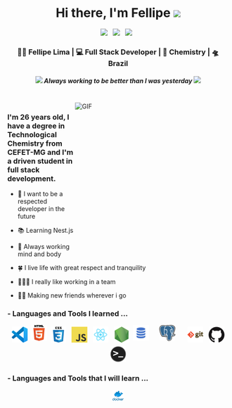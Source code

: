 <div align="center">
   <h1>Hi there, I'm Fellipe <img src="https://media.giphy.com/media/hvRJCLFzcasrR4ia7z/giphy.gif" width="35px"> </h1>  
</div>

<p align='center'>
  <a href="https://www.linkedin.com/in/fellipe-lima-torres-6b50b8139/"><img src="https://img.icons8.com/color/48/000000/linkedin.png"/ height="40"></a>&nbsp;&nbsp;
  <a href="https://www.facebook.com/fellipe.lima.12/"><img src="https://img.icons8.com/color/48/000000/facebook-new.png"/ height="40"></a>&nbsp;&nbsp;
  <a href="https://www.instagram.com/fellipelimat/"><img src="https://img.icons8.com/color/48/000000/instagram-new--v1.png"/ height="40"></a>&nbsp;&nbsp;  
</p>


<div align="center">
  <h3> 👨‍💻 Fellipe Lima | 💻 Full Stack Developer | 🧪 Chemistry | 🛸 Brazil </h3>
</div>
 
 <h5 align="center">
   <i> <img src="https://pa1.narvii.com/6443/2051f0fef8231c85accebc216940959ec089cec9_hq.gif" width="20"> Always working to be better than I was yesterday <img src="https://pa1.narvii.com/6443/2051f0fef8231c85accebc216940959ec089cec9_hq.gif" width="20"> </i>
  </h5>
 
 
<br />
<img align="right" height="350px" width="350px" alt="GIF" src="https://www.digitalclic.cl/wp-content/uploads/2020/06/Programming.gif" />
<p align="center">
  <h3> I'm 26 years old, I have a degree in Technological Chemistry from CEFET-MG and I'm a driven student in full stack development. </h3>
</p>

 - 💎 I want to be a respected developer in the future
 
 - 📚 Learning Nest.js

 - 💪 Always working mind and body
 
 - 🍀 I live life with great respect and tranquility
 
 - 👨‍👧‍👦 I really like working in a team
 
 - 🙋‍♂️ Making new friends wherever i go

<!--  -->

### - Languages and Tools I learned ...

<p align="center">
  <!-- For more icons please follow  https://github.com/MikeCodesDotNET/ColoredBadges -->
<img alt="Visual Studio Code" width="36px" style="vertical-align:top; margin:4px"   src="https://raw.githubusercontent.com/github/explore/80688e429a7d4ef2fca1e82350fe8e3517d3494d/topics/visual-studio-code/visual-studio-code.png" />
<img alt="HTML5" width="36px"  src="https://raw.githubusercontent.com/github/explore/80688e429a7d4ef2fca1e82350fe8e3517d3494d/topics/html/html.png" />
<img alt="CSS3" width="36px" style="vertical-align:top; margin:4px"  src="https://raw.githubusercontent.com/github/explore/80688e429a7d4ef2fca1e82350fe8e3517d3494d/topics/css/css.png" />
<img alt="JavaScript" width="36px" style="vertical-align:top; margin:4px"  src="https://raw.githubusercontent.com/github/explore/80688e429a7d4ef2fca1e82350fe8e3517d3494d/topics/javascript/javascript.png" />
<img alt="React" width="36px" style="vertical-align:top; margin:4px"  src="https://raw.githubusercontent.com/github/explore/80688e429a7d4ef2fca1e82350fe8e3517d3494d/topics/react/react.png" />
<img alt="Node.js" width="36px" style="vertical-align:top; margin:4px"  src="https://raw.githubusercontent.com/github/explore/80688e429a7d4ef2fca1e82350fe8e3517d3494d/topics/nodejs/nodejs.png" /> 
<img alt="SQL" width="36px" style="margin-right: 20px"  src="https://raw.githubusercontent.com/github/explore/80688e429a7d4ef2fca1e82350fe8e3517d3494d/topics/sql/sql.png" />
<img alt="postgreSQL" width="36px" style="margin-right: 20px"  src="https://raw.githubusercontent.com/github/explore/80688e429a7d4ef2fca1e82350fe8e3517d3494d/topics/postgresql/postgresql.png" />
<img alt="Git" width="36px" style="vertical-align:top; margin:4px"  src="https://raw.githubusercontent.com/github/explore/80688e429a7d4ef2fca1e82350fe8e3517d3494d/topics/git/git.png" />
<img alt="GitHub" width="36px" style="vertical-align:top; margin:4px"  src="https://raw.githubusercontent.com/github/explore/78df643247d429f6cc873026c0622819ad797942/topics/github/github.png" />
<img alt="Terminal" width="36px" style="vertical-align:top; margin:4px"  src="https://raw.githubusercontent.com/github/explore/80688e429a7d4ef2fca1e82350fe8e3517d3494d/topics/terminal/terminal.png" /> 
</p>

### - Languages and Tools that I will learn ...

<p align="center">
  <!-- For more icons please follow  https://github.com/MikeCodesDotNET/ColoredBadges -->


<img alt="Docker" width="26px" src="https://raw.githubusercontent.com/github/explore/80688e429a7d4ef2fca1e82350fe8e3517d3494d/topics/docker/docker.png" />

</p>

<!--
**FellipeLimaT/FellipeLimaT** is a ✨ _special_ ✨ repository because its `README.md` (this file) appears on your GitHub profile.

Here are some ideas to get you started:

- 🔭 I’m currently working on ...
- 🌱 I’m currently learning ...
- 👯 I’m looking to collaborate on ...
- 🤔 I’m looking for help with ...
- 💬 Ask me about ...
- 📫 How to reach me: ...
- 😄 Pronouns: ...
- ⚡ Fun fact: ...
-->
